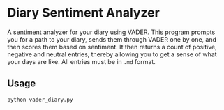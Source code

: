 # Diary Sentiment Analyzer
A sentiment analyzer for your diary using VADER. This program prompts you for a path to your diary, sends them through VADER one by one, and then scores them based on sentiment. It then returns a count of positive, negative and neutral entries, thereby allowing you to get a sense of what your days are like. All entries must be in `.md` format.

## Usage
```bash
python vader_diary.py
```

